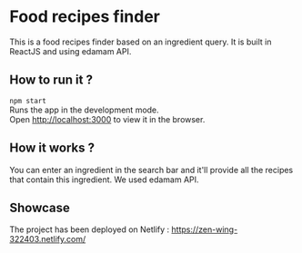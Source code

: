 # Food recipes finder

This is a food recipes finder based on an ingredient query. It is built in ReactJS and using edamam API.

## How to run it ?
`npm start` <br />
Runs the app in the development mode.<br>
Open [http://localhost:3000](http://localhost:3000) to view it in the browser.

## How it works ? <br />
You can enter an ingredient in the search bar and it'll provide all the recipes that contain this ingredient. We used edamam API.

## Showcase
The project has been deployed on Netlify : https://zen-wing-322403.netlify.com/
